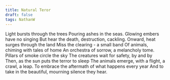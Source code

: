 ```yaml
---
title: Natural Teror
draft: false
tags: NathanW
---
```


Light bursts through the trees
Pouring ashes in the seas.
Glowing embers have no singing
But hear the death, destruction, cackling.
Onward, heat surges through the land
Miss the clearing - a small band
Of animals, chiming with tales of home
An orchestra of sorrow, a melancholy tome.
Pillars of smoke circle the sky
The creatures wait for safety, by and by
Then, as the sun puts the terror to sleep
The animals emerge, with a flight, a crawl, a leap.
To embrace the aftermath of what happens every year
And to take in the beautiful, mourning silence they hear.


